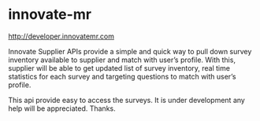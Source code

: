 # innovate-mr

http://developer.innovatemr.com

Innovate Supplier APIs provide a simple and quick way to pull down survey inventory available to supplier and match with user’s profile. With this, supplier will be able to get updated list of survey inventory, real time statistics for each survey and targeting questions to match with user’s profile.

This api provide easy to access the surveys. 
It is under development any help will be appreciated.
Thanks.
